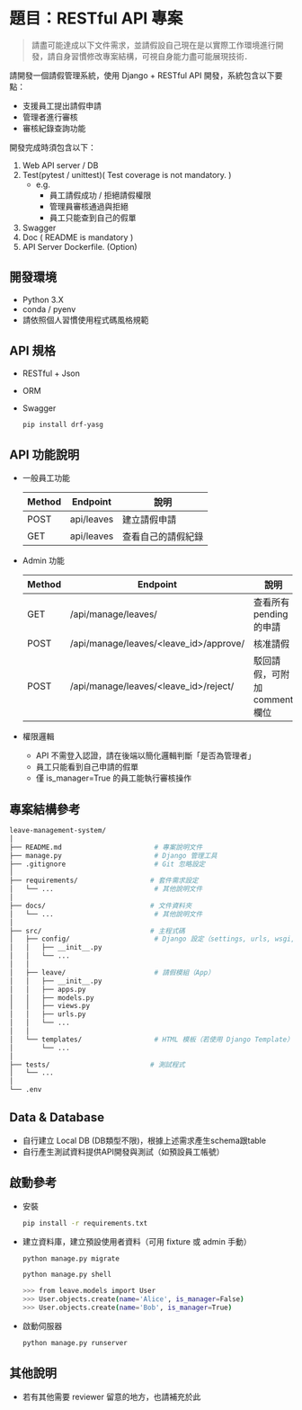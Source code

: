 # 題目：RESTful API 專案

>請盡可能達成以下文件需求，並請假設自己現在是以實際工作環境進行開發，請自身習慣修改專案結構，可視自身能力盡可能展現技術．

請開發一個請假管理系統，使用 Django + RESTful API 開發，系統包含以下要點：

- 支援員工提出請假申請
- 管理者進行審核
- 審核紀錄查詢功能

開發完成時須包含以下：

1. Web API server / DB
2. Test(pytest / unittest)( Test coverage is not mandatory. )
    - e.g.
      - 員工請假成功 / 拒絕請假權限
      - 管理員審核通過與拒絕
      - 員工只能查到自己的假單
3. Swagger
4. Doc ( README is mandatory )
5. API Server Dockerfile. (Option)

## 開發環境

- Python 3.X
- conda / pyenv
- 請依照個人習慣使用程式碼風格規範

## API 規格

- RESTful + Json
- ORM
- Swagger

  ``` bash
  pip install drf-yasg
  ```

## API 功能說明

- 一般員工功能

  |Method|Endpoint|說明|
  |-----|----------|----------|
  |POST|api/leaves|建立請假申請|
  |GET|api/leaves|查看自己的請假紀錄|

- Admin 功能

  |Method|Endpoint|說明|
  |------|--------|---|
  |GET |/api/manage/leaves/|查看所有 pending 的申請|
  |POST|/api/manage/leaves/<leave_id>/approve/ |核准請假|
  |POST|/api/manage/leaves/<leave_id>/reject/|駁回請假，可附加 comment 欄位|

- 權限邏輯
  - API 不需登入認證，請在後端以簡化邏輯判斷「是否為管理者」
  - 員工只能看到自己申請的假單
  - 僅 is_manager=True 的員工能執行審核操作

## 專案結構參考

``` bash
leave-management-system/
│
├── README.md                       # 專案說明文件
├── manage.py                       # Django 管理工具
├── .gitignore                      # Git 忽略設定
│
├── requirements/                  # 套件需求設定
│   └── ...                         # 其他說明文件
│
├── docs/                          # 文件資料夾
│   └── ...                         # 其他說明文件
│
├── src/                           # 主程式碼
│   ├── config/                     # Django 設定（settings, urls, wsgi, asgi）
│   │   ├── __init__.py
│   │   └── ...                     
│   │
│   ├── leave/                      # 請假模組（App）
│   │   ├── __init__.py
│   │   ├── apps.py
│   │   ├── models.py      
│   │   ├── views.py      
│   │   ├── urls.py                
│   │   └── ...                         
│   │
│   └── templates/                  # HTML 模板（若使用 Django Template）
│       └── ...                         
│
├── tests/                         # 測試程式
│   └── ...                         
│
└── .env 
```

## Data & Database

- 自行建立 Local DB (DB類型不限)，根據上述需求產生schema跟table
- 自行產生測試資料提供API開發與測試（如預設員工帳號）

## 啟動參考

- 安裝

  ``` bash
  pip install -r requirements.txt
  ```

- 建立資料庫，建立預設使用者資料（可用 fixture 或 admin 手動）

  ``` bash
  python manage.py migrate

  python manage.py shell
  
  >>> from leave.models import User
  >>> User.objects.create(name='Alice', is_manager=False)
  >>> User.objects.create(name='Bob', is_manager=True)

- 啟動伺服器

  ``` bash
  python manage.py runserver
  ```

## 其他說明

- 若有其他需要 reviewer 留意的地方，也請補充於此
